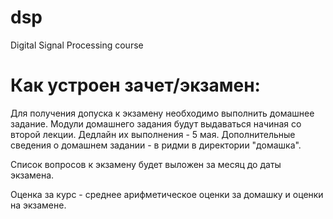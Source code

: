 # dsp
Digital Signal Processing course


# Как устроен зачет/экзамен:
Для получения допуска к экзамену необходимо выполнить домашнее задание. Модули домашнего задания будут выдаваться начиная со второй лекции. Дедлайн их выполнения - 5 мая. Дополнительные сведения о домашнем задании - в ридми в директории "домашка".

Список вопросов к экзамену будет выложен за месяц до даты экзамена.

Оценка за курс - среднее арифметическое оценки за домашку и оценки на экзамене. 





